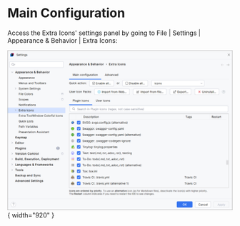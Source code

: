 <show-structure for="chapter,procedure,tab,def"/>

# Main Configuration

Access the Extra Icons' settings panel by going to <ui-path>File | Settings | Appearance & Behavior | Extra Icons</ui-path>:

![](../../images/extra-icons/main-configuration.png){ width="920" }
